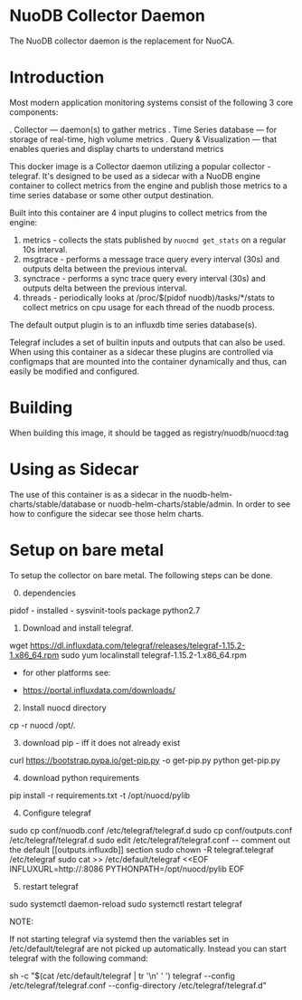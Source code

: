 # NuoDB Collector Daemon

The NuoDB collector daemon is the replacement for NuoCA.

# Introduction

Most modern application monitoring systems consist of the following 3
core components:

. Collector             — daemon(s) to gather metrics
. Time Series database  — for storage of real-time, high volume metrics
. Query & Visualization — that enables queries and display charts to
                          understand metrics

This docker image is a Collector daemon utilizing a popular collector -
telegraf. It's designed to be used as a sidecar with a NuoDB engine
container to collect metrics from the engine and publish those metrics
to a time series database or some other output destination.

Built into this container are 4 input plugins to collect metrics from
the engine:

1.  metrics - collects the stats published by `nuocmd get_stats`  on a
    regular 10s interval.
2.  msgtrace - performs a message trace query every interval (30s) and
    outputs delta between the previous interval.
3.  synctrace - performs a sync trace query every interval (30s) and
    outputs delta between the previous interval.
4.  threads - periodically looks at /proc/$(pidof nuodb)/tasks/*/stats
    to collect metrics on cpu usage for each thread of the nuodb
    process.

The default output plugin is to an influxdb time series database(s).

Telegraf includes a set of builtin inputs and outputs that can also be
used.  When using this container as a sidecar these plugins are
controlled via configmaps that are mounted into the container
dynamically and thus, can easily be modified and configured.

# Building

When building this image,  it should be tagged as registry/nuodb/nuocd:tag

# Using as Sidecar

The use of this container is as a sidecar in the
nuodb-helm-charts/stable/database or nuodb-helm-charts/stable/admin.
In order to see how to configure the sidecar see those helm charts.

# Setup on bare metal

To setup the collector on bare metal.  The following steps can be
done.

0) dependencies

pidof - installed - sysvinit-tools package
python2.7


1) Download and install telegraf.

wget https://dl.influxdata.com/telegraf/releases/telegraf-1.15.2-1.x86_64.rpm
sudo yum localinstall telegraf-1.15.2-1.x86_64.rpm

* for other platforms see:
- https://portal.influxdata.com/downloads/

2) Install nuocd directory

cp -r nuocd /opt/.

3) download pip - iff it does not already exist

curl https://bootstrap.pypa.io/get-pip.py -o get-pip.py
python get-pip.py

4) download python requirements

pip install -r requirements.txt -t /opt/nuocd/pylib

4) Configure telegraf

sudo cp conf/nuodb.conf /etc/telegraf/telegraf.d
sudo cp conf/outputs.conf /etc/telegraf/telegraf.d
sudo edit /etc/telegraf/telegraf.conf
 -- comment out the default [[outputs.influxdb]] section
sudo chown -R telegraf.telegraf /etc/telegraf
sudo cat >> /etc/default/telegraf <<EOF
INFLUXURL=http://<hostinflux>:8086
PYTHONPATH=/opt/nuocd/pylib
EOF

5) restart telegraf

sudo systemctl daemon-reload
sudo systemctl restart telegraf

NOTE:

If not starting telegraf via systemd then the variables set in
/etc/default/telegraf are not picked up automatically.  Instead you
can start telegraf with the following command:

sh -c "$(cat /etc/default/telegraf | tr '\n' ' ') telegraf --config /etc/telegraf/telegraf.conf --config-directory /etc/telegraf/telegraf.d"

